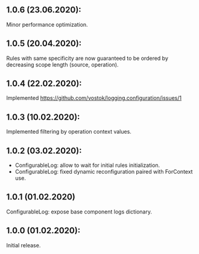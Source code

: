 ## 1.0.6 (23.06.2020):

Minor performance optimization.

## 1.0.5 (20.04.2020):

Rules with same specificity are now guaranteed to be ordered by decreasing scope length (source, operation).

## 1.0.4 (22.02.2020):

Implemented https://github.com/vostok/logging.configuration/issues/1

## 1.0.3 (10.02.2020):

Implemented filtering by operation context values.

## 1.0.2 (03.02.2020):

- ConfigurableLog: allow to wait for initial rules initialization.
- ConfigurableLog: fixed dynamic reconfiguration paired with ForContext use.

## 1.0.1 (01.02.2020)

ConfigurableLog: expose base component logs dictionary.

## 1.0.0 (01.02.2020):

Initial release.